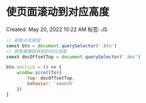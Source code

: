 # 使页面滚动到对应高度

Created: May 20, 2022 10:22 AM
标签: JS

```jsx
// 获取点击按钮
const btn = document.querySelector('.btn')
// 获取需要跳转到的对应高度
const docOffsetTop = document.querySelector('.doc')

btn.onclick = () => {
	window.scrollTo({
		top: docOffsetTop,
		behavior: 'smooth'
	})
}
```